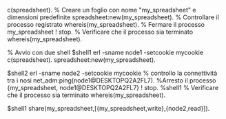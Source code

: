
c(spreadsheet).
% Creare un foglio con nome "my_spreadsheet" e dimensioni predefinite
spreadsheet:new(my_spreadsheet).
% Controllare il processo registrato
whereis(my_spreadsheet).
% Fermare il processo
my_spreadsheet ! stop.
% Verificare che il processo sia terminato
whereis(my_spreadsheet).

% Avvio con due shell
$shell1
erl -sname node1 -setcookie mycookie
c(spreadsheet).
spreadsheet:new(my_spreadsheet).
        
$shell2
erl -sname node2 -setcookie mycookie
% controllo la connettività tra i nosi
net_adm:ping(node1@DESKTOPQ2A2FL7).
%Arresto il processo
{my_spreadsheet, node1@DESKTOPQ2A2FL7} ! stop.
%shell1
% Verificare che il processo sia terminato
whereis(my_spreadsheet).

$shell1
share(my_spreadsheet,[{my_spreadsheet,write},{node2,read}]).